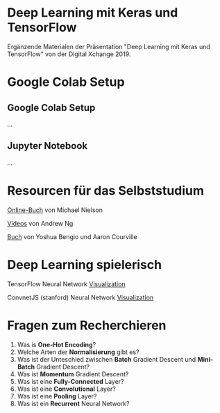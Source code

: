 # Deep Learning mit Keras und TensorFlow

Ergänzende Materialen der Präsentation "Deep Learning mit Keras und TensorFlow" von der Digital Xchange 2019.

# Google Colab Setup

## Google Colab Setup

...

## Jupyter Notebook

...

# Resourcen für das Selbststudium

[Online-Buch](http://neuralnetworksanddeeplearning.com/) von Michael Nielson

[Videos](https://www.youtube.com/watch?v=PPLop4L2eGk&list=PLLssT5z_DsK-h9vYZkQkYNWcItqhlRJLN) von Andrew Ng

[Buch](https://www.deeplearningbook.org/) von Yoshua Bengio und Aaron Courville

# Deep Learning spielerisch

TensorFlow Neural Network [Visualization](https://playground.tensorflow.org/)

ConvnetJS (stanford) Neural Network [Visualization](https://cs.stanford.edu/people/karpathy/convnetjs/demo/classify2d.html)

# Fragen zum Recherchieren

1. Was is **One-Hot Encoding**?
2. Welche Arten der **Normalisierung** gibt es?
3. Was ist der Unteschied zwischen **Batch** Gradient Descent und **Mini-Batch** Gradient Descent?
4. Was ist **Momentum** Gradient Descent?
5. Was ist eine **Fully-Connected** Layer?
6. Was ist eine **Convolutional** Layer?
7. Was ist eine **Pooling** Layer?
8. Was ist ein **Recurrent** Neural Network?






